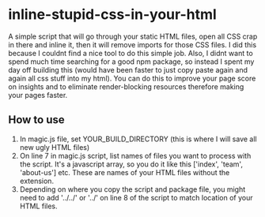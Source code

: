# inline-stupid-css-in-your-html

A simple script that will go through your static HTML files, open all CSS crap in there and inline it, then it will remove imports for those CSS files. I did this because I couldnt find a nice tool to do this simple job. Also, I didnt want to spend much time searching for a good npm package, so instead I spent my day off building this (would have been faster to just copy paste again and again all css stuff into my html). You can do this to improve your page score on insights and to eliminate render-blocking resources therefore making your pages faster. 

## How to use
1. In magic.js file, set YOUR_BUILD_DIRECTORY (this is where I will save all new ugly HTML files)
2. On line 7 in magic.js script, list names of files you want to process with the script. It's a javascript array, so you do it like this ['index', 'team', 'about-us'] etc. These are names of your HTML files without the extension. 
3. Depending on where you copy the script and package file, you might need to add '../../' or '../' on line 8 of the script to match location of your HTML files.


